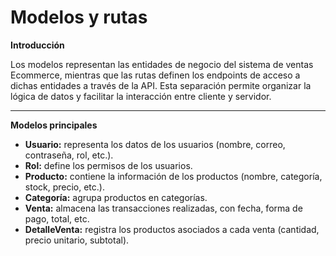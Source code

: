 # Modelos y rutas

**Introducción**

Los modelos representan las entidades de negocio del sistema de ventas Ecommerce, mientras que las rutas definen los endpoints de acceso a dichas entidades a través de la API. Esta separación permite organizar la lógica de datos y facilitar la interacción entre cliente y servidor.

---



**Modelos principales**

- **Usuario:** representa los datos de los usuarios (nombre, correo, contraseña, rol, etc.).
- **Rol:** define los permisos de los usuarios.
- **Producto:** contiene la información de los productos (nombre, categoría, stock, precio, etc.).
- **Categoría:** agrupa productos en categorías.
- **Venta:** almacena las transacciones realizadas, con fecha, forma de pago, total, etc.
- **DetalleVenta:** registra los productos asociados a cada venta (cantidad, precio unitario, subtotal).





